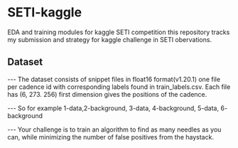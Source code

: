 # SETI-kaggle
EDA and training modules for kaggle SETI competition 
this repository tracks my submission and strategy for kaggle challenge in SETI obervations.

## Dataset
--- The dataset consists of snippet files in float16 format(v1.20.1) one file per cadence id with corresponding labels found in train_labels.csv. Each file has (6, 273. 256) first dimension gives the positions of the cadence.

--- So for example 1-data,2-background, 3-data, 4-background, 5-data, 6- background



---  Your challenge is to train an algorithm to find as many needles as you can, while minimizing the number of false positives from the haystack.
